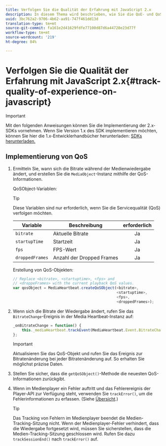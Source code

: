 ```yaml
---
title: Verfolgen Sie die Qualität der Erfahrung mit JavaScript 2.x
description: In diesem Thema wird beschrieben, wie Sie die QoE- und QoS-Verfolgung mithilfe des Media SDK in Browser-Apps mit JavaScript 2.x implementieren.
uuid: 3bc762a2-9706-4b62-aa91-747f461dd13d
translation-type: tm+mt
source-git-commit: fa161e2d41629fdfe77100d87d6a44728e23d77f
workflow-type: tm+mt
source-wordcount: '219'
ht-degree: 84%

---
```



# Verfolgen Sie die Qualität der Erfahrung mit JavaScript 2.x{#track-quality-of-experience-on-javascript}

>[!IMPORTANT]
>
>Mit den folgenden Anweisungen können Sie die Implementierung der 2.x-SDKs vornehmen. Wenn Sie Version 1.x des SDK implementieren möchten, können Sie hier die 1.x-Entwicklerhandbücher herunterladen: [SDKs herunterladen.](/help/sdk-implement/download-sdks.md)

## Implementierung von QoS

1. Ermitteln Sie, wann sich die Bitrate während der Medienwiedergabe ändert, und erstellen Sie die `MediaObject`-Instanz mithilfe der QoS-Informationen.

   QoSObject-Variablen:

   >[!TIP]
   >
   >Diese Variablen sind nur erforderlich, wenn Sie die Servicequalität (QoS) verfolgen möchten.

   | Variable | Beschreibung | erforderlich |
   | --- | --- | :---: |
   | `bitrate` | Aktuelle Bitrate | Ja |
   | `startupTime` | Startzeit | Ja |
   | `fps` | FPS-Wert | Ja |
   | `droppedFrames` | Anzahl der Dropped Frames | Ja |

   Erstellung von QoS-Objekten:

   ```js
   // Replace <bitrate>, <startuptime>, <fps> and  
   // <droppeFrames> with the current playback QoS values.  
   var qosObject = MediaHeartbeat.createQoSObject(<bitrate>,  
                                                  <startuptime>,  
                                                  <fps>,  
                                                  <droppedFrames>);
   ```

1. Wenn sich die Bitrate der Wiedergabe ändert, rufen Sie das `BitrateChange`-Ereignis in der Media Heartbeat-Instanz auf:

   ```js
   _onBitrateChange = function() {
       this._mediaHeartbeat.trackEvent(MediaHeartbeat.Event.BitrateChange, qosObject);
   };
   ```

   >[!IMPORTANT]
   >
   >Aktualisieren Sie das QoS-Objekt und rufen Sie das Ereignis zur Bitratenänderung bei jeder Bitratenänderung auf. So erhalten Sie möglichst präzise Daten.

1. Stellen Sie sicher, dass die `getQoSObject()`-Methode die neuesten QoS-Informationen zurückgibt.
1. Wenn im Medienplayer ein Fehler auftritt und das Fehlerereignis der Player-API zur Verfügung steht, verwenden Sie `trackError()`, um die Fehlerinformationen zu erfassen. (Siehe [Übersicht](/help/sdk-implement/track-errors/track-errors-overview.md).)

   >[!TIP]
   >
   >Das Tracking von Fehlern im Medienplayer beendet die Medien-Tracking-Sitzung nicht. Wenn der Medienplayer-Fehler verhindert, dass die Wiedergabe fortgesetzt wird, müssen Sie sicherstellen, dass die Medien-Tracking-Sitzung geschlossen wird. Rufen Sie dazu `trackSessionEnd()` nach `trackError()` auf.
